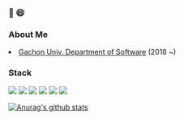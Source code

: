 ### 👋 😄

<h3>About Me</h3>
  <li><a href="https://sw.gachon.ac.kr/cms/">Gachon Univ. Department of Software</a><a> (2018 ~)</a>

<h3>Stack</h3>
<img src="https://img.shields.io/badge/C-A8B9CC?style=flat-square&logo=C&logoColor=white"/></a>
<img src="https://img.shields.io/badge/Java-007396?style=flat-square&logo=Java&logoColor=white"/></a>
<img src="https://img.shields.io/badge/HTML-E34F26?style=flat-square&logo=HTML5&logoColor=white"/>
<img src="https://img.shields.io/badge/CSS-1572B6?style=flat-square&logo=CSS3&logoColor=white"/>
<img src="https://img.shields.io/badge/JavaScript-F7DF1E?style=flat-square&logo=JavaScript&logoColor=white"/>
<img src="https://img.shields.io/badge/Arduino-00979D?style=flat-square&logo=Arduino&logoColor=white"/></a>

[![Anurag's github stats](https://github-readme-stats.vercel.app/api?username=hanoochung)](https://github.com/anuraghazra/github-readme-stats) <br/>
